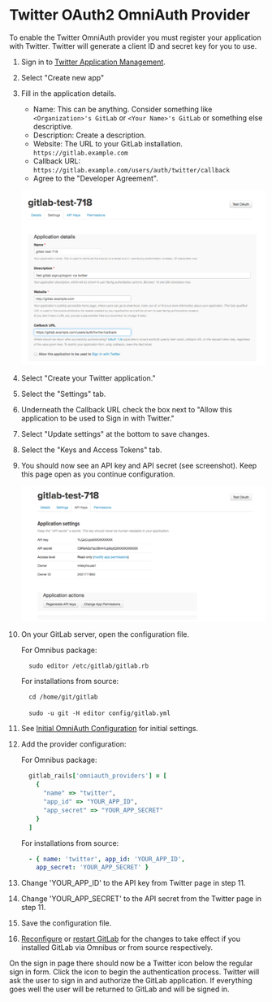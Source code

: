 # Twitter OAuth2 OmniAuth Provider

To enable the Twitter OmniAuth provider you must register your application with Twitter. Twitter will generate a client ID and secret key for you to use.

1. Sign in to [Twitter Application Management](https://developer.twitter.com/apps).

1. Select "Create new app"

1. Fill in the application details.
   - Name: This can be anything. Consider something like `<Organization>'s GitLab` or `<Your Name>'s GitLab` or
   something else descriptive.
   - Description: Create a description.
   - Website: The URL to your GitLab installation. `https://gitlab.example.com`
   - Callback URL: `https://gitlab.example.com/users/auth/twitter/callback`
   - Agree to the "Developer Agreement".

   ![Twitter App Details](img/twitter_app_details.png)

1. Select "Create your Twitter application."

1. Select the "Settings" tab.

1. Underneath the Callback URL check the box next to "Allow this application to be used to Sign in with Twitter."

1. Select "Update settings" at the bottom to save changes.

1. Select the "Keys and Access Tokens" tab.

1. You should now see an API key and API secret (see screenshot). Keep this page open as you continue configuration.

   ![Twitter app](img/twitter_app_api_keys.png)

1. On your GitLab server, open the configuration file.

   For Omnibus package:

   ```shell
     sudo editor /etc/gitlab/gitlab.rb
   ```

   For installations from source:

   ```shell
     cd /home/git/gitlab

     sudo -u git -H editor config/gitlab.yml
   ```

1. See [Initial OmniAuth Configuration](omniauth.md#initial-omniauth-configuration) for initial settings.

1. Add the provider configuration:

   For Omnibus package:

   ```ruby
     gitlab_rails['omniauth_providers'] = [
       {
         "name" => "twitter",
         "app_id" => "YOUR_APP_ID",
         "app_secret" => "YOUR_APP_SECRET"
       }
     ]
   ```

   For installations from source:

   ```yaml
     - { name: 'twitter', app_id: 'YOUR_APP_ID',
       app_secret: 'YOUR_APP_SECRET' }
   ```

1. Change 'YOUR_APP_ID' to the API key from Twitter page in step 11.

1. Change 'YOUR_APP_SECRET' to the API secret from the Twitter page in step 11.

1. Save the configuration file.

1. [Reconfigure](../administration/restart_gitlab.md#omnibus-gitlab-reconfigure) or [restart GitLab](../administration/restart_gitlab.md#installations-from-source) for the changes to take effect if you
   installed GitLab via Omnibus or from source respectively.

On the sign in page there should now be a Twitter icon below the regular sign in form. Click the icon to begin the authentication process. Twitter will ask the user to sign in and authorize the GitLab application. If everything goes well the user will be returned to GitLab and will be signed in.
